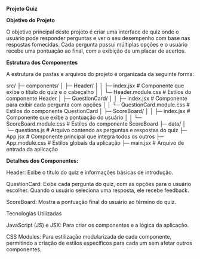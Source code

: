 **Projeto Quiz**

**Objetivo do Projeto**

O objetivo principal deste projeto é criar uma interface de quiz onde o usuário pode responder perguntas e ver o seu desempenho com base nas respostas fornecidas. Cada pergunta possui múltiplas opções e o usuário recebe uma pontuação ao final, com a exibição de um placar de acertos.

**Estrutura dos Componentes**

A estrutura de pastas e arquivos do projeto é organizada da seguinte forma:

src/
├─ components/
│  ├─ Header/
│  │  ├─ index.jsx         # Componente que exibe o título do quiz e o cabeçalho
│  │  └─ Header.module.css # Estilos do componente Header
│  ├─ QuestionCard/
│  │  ├─ index.jsx         # Componente para exibir cada pergunta com opções
│  │  └─ QuestionCard.module.css # Estilos do componente QuestionCard
│  ├─ ScoreBoard/
│  │  ├─ index.jsx         # Componente que exibe a pontuação do usuário
│  │  └─ ScoreBoard.module.css # Estilos do componente ScoreBoard
├─ data/
│  └─ questions.js         # Arquivo contendo as perguntas e respostas do quiz
├─ App.jsx                 # Componente principal que integra todos os outros
├─ App.module.css          # Estilos globais da aplicação
├─ main.jsx                # Arquivo de entrada da aplicação

**Detalhes dos Componentes:**

Header: Exibe o título do quiz e informações básicas de introdução.

QuestionCard: Exibe cada pergunta do quiz, com as opções para o usuário escolher. Quando o usuário seleciona uma resposta, ele recebe feedback.

ScoreBoard: Mostra a pontuação final do usuário ao término do quiz.

Tecnologias Utilizadas

JavaScript (JS) e JSX: Para criar os componentes e a lógica da aplicação.

CSS Modules: Para estilização modularizada de cada componente, permitindo a criação de estilos específicos para cada um sem afetar outros componentes.
